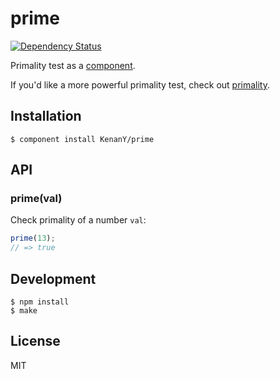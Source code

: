 # prime

[![Dependency Status](https://gemnasium.com/KenanY/prime.png)](https://gemnasium.com/KenanY/prime)

Primality test as a [component](https://github.com/component).

If you'd like a more powerful primality test, check out
[primality](https://github.com/KenanY/primality).

## Installation

``` shell
$ component install KenanY/prime
```

## API

### prime(val)

Check primality of a number `val`:

``` javascript
prime(13);
// => true
```

## Development

``` shell
$ npm install
$ make
```

## License

MIT